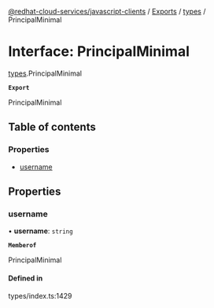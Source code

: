 [@redhat-cloud-services/javascript-clients](../README.md) / [Exports](../modules.md) / [types](../modules/types.md) / PrincipalMinimal

# Interface: PrincipalMinimal

[types](../modules/types.md).PrincipalMinimal

**`Export`**

PrincipalMinimal

## Table of contents

### Properties

- [username](types.PrincipalMinimal.md#username)

## Properties

### username

• **username**: `string`

**`Memberof`**

PrincipalMinimal

#### Defined in

types/index.ts:1429
